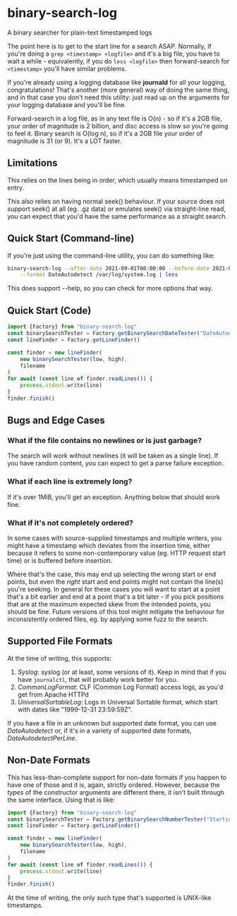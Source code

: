 # binary-search-log
A binary searcher for plain-text timestamped logs

The point here is to get to the start line for a search ASAP. Normally, if
you're doing a `grep <timestamp> <logfile>` and it's a big file, you have to
wait a while - equivalently, if you do `less <logfile>` then
forward-search for `<timestamp>` you'll have similar problems.

If you're already using a logging database like **journald** for all your
logging, congratulations! That's another (more general) way of doing the same
thing, and in that case you don't need this utility: just read up on the
arguments for your logging database and you'll be fine.

Forward-search in a log file, as in any text file is O(n) - so if it's a 2GB
file, your order of magnitude is 2 billion, and disc access is slow so you're
going to feel it. Binary search is O(log n), so if it's a 2GB file your order of
magnitude is 31 (or 9). It's a LOT faster.

## Limitations

This relies on the lines being in order, which usually means timestamped on
entry.

This also relies on having normal seek() behaviour. If your source does not
support seek() at all (eg. .gz data) or emulates seek() via straight-line read,
you can expect that you'd have the same performance as a straight search.

## Quick Start (Command-line)

If you're just using the command-line utility, you can do something like:

```sh
binary-search-log --after-date 2021-09-01T00:00:00 --before-date 2021-09-09T05:20:00 \
    --format DateAutodetect /var/log/system.log | less
```

This does support --help, so you can check for more options that way.

## Quick Start (Code)

```js
import {Factory} from "binary-search-log"
const binarySearchTester = Factory.getBinarySearchDateTester("DateAutodetect")
const lineFinder = Factory.getLineFinder()

const finder = new lineFinder(
    new binarySearchTester(low, high),
    filename
)
for await (const line of finder.readLines()) {
    process.stdout.write(line)
}
finder.finish()
```

## Bugs and Edge Cases

### What if the file contains no newlines or is just garbage?

The search will work without newlines (it will be taken as a single line). If
you have random content, you can expect to get a parse failure exception.

### What if each line is extremely long?

If it's over 1MiB, you'll get an exception. Anything below that should work
fine.

### What if it's not completely ordered?

In some cases with source-supplied timestamps and multiple writers, you might
have a timestamp which deviates from the insertion time, either because it
refers to some non-contemporary value (eg. HTTP request start time) or is
buffered before insertion.

Where that's the case, this may end up selecting the wrong start or end points,
but even the *right* start and end points might not contain the line(s) you're
seeking. In general for these cases you will want to start at a point that's a
bit earlier and end at a point that's a bit later - if you pick positions that
are at the maximum expected skew from the intended points, you should be fine.
Future versions of this tool might mitigate the behaviour for inconsistently
ordered files, eg. by applying some fuzz to the search.

## Supported File Formats

At the time of writing, this supports:

1. *Syslog*: syslog (or at least, some versions of it). Keep in mind that if you have
   `journalctl`, that will probably work better for you.
2. *CommonLogFormat*: CLF (Common Log Format) access logs, as you'd get from Apache HTTPd
3. *UniversalSortableLog*: Logs in Universal Sortable format, which start with
   dates like "1999-12-31 23:59:59Z".

If you have a file in an unknown but supported date format, you can use
*DateAutodetect* or, if it's in a variety of supported date formats,
*DateAutodetectPerLine*.

## Non-Date Formats

This has less-than-complete support for non-date formats if you happen to have
one of those and it is, again, strictly ordered. However, because the _types_ of
the constructor arguments are different there, it isn't built through the same
interface. Using that is like:

```js
import {Factory} from "binary-search-log"
const binarySearchTester = Factory.getBinarySearchNumberTester("StartingTimestamp")
const lineFinder = Factory.getLineFinder()

const finder = new lineFinder(
    new binarySearchTester(low, high),
    filename
)
for await (const line of finder.readLines()) {
    process.stdout.write(line)
}
finder.finish()
```

At the time of writing, the only such type that's supported is UNIX-like timestamps.